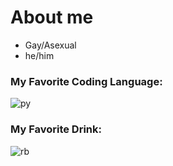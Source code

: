 # About me
- Gay/Asexual
- he/him

### My Favorite Coding Language:
![py](https://i.imgur.com/nL09CPD.png)

### My Favorite Drink:
![rb](https://i.imgur.com/CP8LAyi.png)
